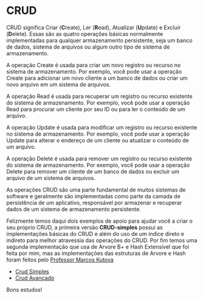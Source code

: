 # CRUD

CRUD significa Criar (**C**reate), Ler (**R**ead), Atualizar (**U**pdate) e Excluir (**D**elete). Essas são as quatro operações básicas normalmente implementadas para qualquer armazenamento persistente, seja um banco de dados, sistema de arquivos ou algum outro tipo de sistema de armazenamento.

A operação Create é usada para criar um novo registro ou recurso no sistema de armazenamento. Por exemplo, você pode usar a operação Create para adicionar um novo cliente a um banco de dados ou criar um novo arquivo em um sistema de arquivos.

A operação Read é usada para recuperar um registro ou recurso existente do sistema de armazenamento. Por exemplo, você pode usar a operação Read para procurar um cliente por seu ID ou para ler o conteúdo de um arquivo.

A operação Update é usada para modificar um registro ou recurso existente no sistema de armazenamento. Por exemplo, você pode usar a operação Update para alterar o endereço de um cliente ou atualizar o conteúdo de um arquivo.

A operação Delete é usada para remover um registro ou recurso existente do sistema de armazenamento. Por exemplo, você pode usar a operação Delete para remover um cliente de um banco de dados ou excluir um arquivo de um sistema de arquivos.

As operações CRUD são uma parte fundamental de muitos sistemas de software e geralmente são implementadas como parte da camada de persistência de um aplicativo, responsável por armazenar e recuperar dados de um sistema de armazenamento persistente.

Felizmente temos daqui dois exemplos de apoio para ajudar você a criar o seu próprio CRUD, a primeira versão **CRUD-simples** possui as implementações básicas do CRUD e além do uso de um índice direto e indireto para melhor atravessia das operações do CRUD. Por fim temos uma segunda implementação que usa de Arvore B+ e Hash Extensível que foi feita por mim, mas as implementações das estruturas de Arvore e Hash foram feitos pelo [Professor Marcos Kutova](https://www.kutova.com/)

- [Crud Simples](https://github.com/Programando-o-Mundo/Microfundamentos-AEDs/tree/main/AEDs3/CRUD/CRUD-simples)
- [Crud Avançado](https://github.com/Programando-o-Mundo/Microfundamentos-AEDs/tree/main/AEDs3/CRUD/CRUD-com-arvore-bmais-e-hash-extensivel)

Bons estudos!
